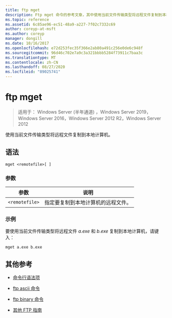 ```yaml
---
title: ftp mget
description: Ftp mget 命令的参考文章，其中使用当前文件传输类型将远程文件复制到本地计算机。
ms.topic: reference
ms.assetid: 6c85ae96-ec51-48a9-a227-7f02c7332c69
author: coreyp-at-msft
ms.author: coreyp
manager: dongill
ms.date: 10/16/2017
ms.openlocfilehash: e72d253fec35f366e2ab80a491c256e0de6c948f
ms.sourcegitcommit: 96d46c702e7a9c3a321bbbb5284f73911c7baa3c
ms.translationtype: MT
ms.contentlocale: zh-CN
ms.lasthandoff: 08/27/2020
ms.locfileid: "89025741"
---
```

# <a name="ftp-mget"></a>ftp mget

> 适用于： Windows Server (半年通道) ，Windows Server 2019，Windows Server 2016，Windows Server 2012 R2，Windows Server 2012

使用当前文件传输类型将远程文件复制到本地计算机。

## <a name="syntax"></a>语法

```
mget <remotefile>[ ]
```

### <a name="parameters"></a>参数

| 参数 | 说明 |
| --------- | ----------- |
| `<remotefile>` | 指定要复制到本地计算机的远程文件。 |

### <a name="examples"></a>示例

要使用当前文件传输类型将远程文件 *a.exe* 和 *b.exe* 复制到本地计算机，请键入：

```
mget a.exe b.exe
```

## <a name="additional-references"></a>其他参考

- [命令行语法项](command-line-syntax-key.md)

- [ftp ascii 命令](ftp-ascii.md)

- [ftp binary 命令](ftp-binary.md)

- [其他 FTP 指南](/previous-versions/orphan-topics/ws.10/cc756013(v=ws.10))
